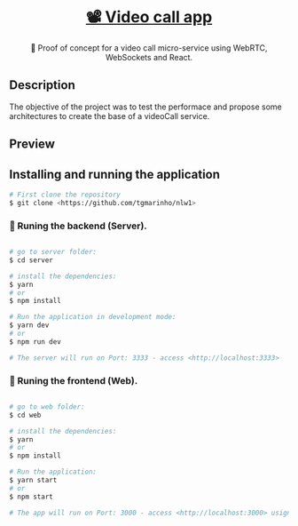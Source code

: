 <h1 align="center">
    <a href="https://pt-br.reactjs.org/">📽 Video call app </a>
</h1>
<p align="center">🚀 Proof of concept for a video call micro-service using WebRTC, WebSockets and React.</p>

## Description

The objective of the project was to test the performace and propose some architectures to create the base of a videoCall service.

## Preview

## Installing and running the application
```bash
# First clone the repository
$ git clone <https://github.com/tgmarinho/nlw1>
```
### 🎲 Runing the backend (Server).

```bash

# go to server folder:
$ cd server

# install the dependencies:
$ yarn
# or 
$ npm install

# Run the application in development mode:
$ yarn dev
# or
$ npm run dev

# The server will run on Port: 3333 - access <http://localhost:3333>
```

### 🎲 Runing the frontend (Web).

```bash

# go to web folder:
$ cd web

# install the dependencies:
$ yarn
# or 
$ npm install

# Run the application:
$ yarn start
# or
$ npm start

# The app will run on Port: 3000 - access <http://localhost:3000> usign a browser.
```
